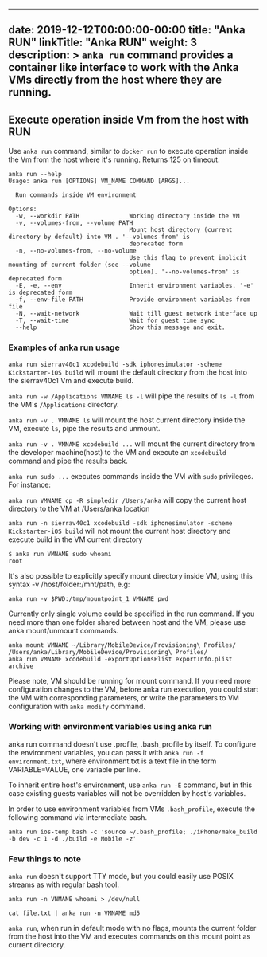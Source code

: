 

---
date: 2019-12-12T00:00:00-00:00
title: "Anka RUN"
linkTitle: "Anka RUN"
weight: 3
description: >
  `anka run` command provides a container like interface to work with the Anka VMs directly from the host where they are running.  
---

## Execute operation inside Vm from the host with RUN
Use `anka run` command, similar to `docker run` to execute operation inside the Vm from the host where it's running. Returns 125 on timeout.
```
anka run --help
Usage: anka run [OPTIONS] VM_NAME COMMAND [ARGS]...

  Run commands inside VM environment

Options:
  -w, --workdir PATH              Working directory inside the VM
  -v, --volumes-from, --volume PATH
                                  Mount host directory (current directory by default) into VM . '--volumes-from' is
                                  deprecated form
  -n, --no-volumes-from, --no-volume
                                  Use this flag to prevent implicit mounting of current folder (see --volume
                                  option). '--no-volumes-from' is deprecated form
  -E, -e, --env                   Inherit environment variables. '-e' is deprecated form
  -f, --env-file PATH             Provide environment variables from file
  -N, --wait-network              Wait till guest network interface up
  -T, --wait-time                 Wait for guest time sync
  --help                          Show this message and exit.
```


### Examples of anka run usage

`anka run sierrav40c1 xcodebuild -sdk iphonesimulator -scheme Kickstarter-iOS build` will mount the default directory from the host into the sierrav40c1 Vm and execute build.

`anka run -w /Applications VMNAME ls -l` will pipe the results of `ls -l` from the VM's `/Applications` directory.

`anka run -v . VMNAME ls` will mount the host current directory inside the VM, execute `ls`, pipe the results and unmount.

`anka run -v . VMNAME xcodebuild ...` will mount the current directory from the developer machine(host) to the VM and execute an `xcodebuild` command and pipe the results back.

`anka run sudo ...` executes commands inside the VM with `sudo` privileges. For instance:

`anka run VMNAME cp -R simpledir /Users/anka` will copy the current host directory to the VM at /Users/anka location

`anka run -n sierrav40c1 xcodebuild -sdk iphonesimulator -scheme Kickstarter-iOS build` will not mount the current host directory and execute build in the VM current directory

```
$ anka run VMNAME sudo whoami
root
```

It's also possible to explicitly specify mount directory inside VM, using this syntax -v /host/folder:/mnt/path, e.g:

```
anka run -v $PWD:/tmp/mountpoint_1 VMNAME pwd

```

Currently only single volume could be specified in the run command. If you need more than one folder shared between host and the VM, please use anka mount/unmount commands.

```
anka mount VMNAME ~/Library/MobileDevice/Provisioning\ Profiles/ /Users/anka/Library/MobileDevice/Provisioning\ Profiles/
anka run VMNAME xcodebuild -exportOptionsPlist exportInfo.plist archive
```
Please note, VM should be running for mount command. If you need more configuration changes to the VM, before anka run execution, you could start the VM with corresponding parameters, or write the parameters to VM configuration with `anka modify` command.

### Working with environment variables using anka run

anka run command doesn't use .profile, .bash_profile by itself. To configure the environment variables, you can pass it with `anka run -f environment.txt`, where environment.txt is a text file in the form VARIABLE=VALUE, one variable per line.

To inherit entire host's environment, use `anka run -E` command, but in this case existing guests variables will not be overridden by host's variables.

In order to use environment variables from VMs `.bash_profile`, execute the following command via intermediate bash.

`anka run ios-temp bash -c 'source ~/.bash_profile; ./iPhone/make_build -b dev -c 1 -d ./build -e Mobile -z'`


### Few things to note

`anka run` doesn't support TTY mode, but you could easily use POSIX streams as with regular bash tool.

`anka run -n VNMANE whoami > /dev/null`  

`cat file.txt | anka run -n VMNAME md5`

`anka run`, when run in default mode with no flags, mounts the current folder from the host into the VM and executes commands on this mount point as current directory.


